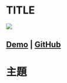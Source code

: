 # **TITLE**
![](../images/PROJECT.jpg)

## [Demo][NUMBERDemo] | [GitHub][NUMBERJs]

[NUMBERDemo]:https://jamestong10.github.io/Javascript30/PROJECT/index.html
[NUMBERJs]:https://github.com/jamestong10/Javascript30/tree/master/PROJECT

# 主題

